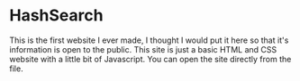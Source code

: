 # HashSearch
This is the first website I ever made, I thought I would put it here so that it's information is open to the public.
This site is just a basic HTML and CSS website with a little bit of Javascript.
You can open the site directly from the file.
